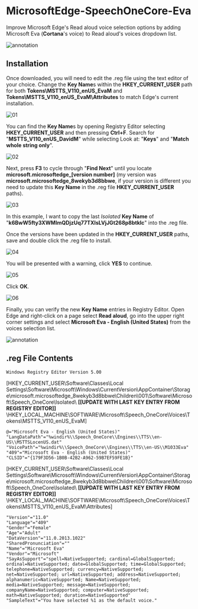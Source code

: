# MicrosoftEdge-SpeechOneCore-Eva
Improve Microsoft Edge's Read aloud voice selection options by adding Microsoft Eva (**Cortana**'s voice) to Read aloud's voices dropdown list. 

![annotation](https://user-images.githubusercontent.com/29287158/46510559-9a59d800-c7fe-11e8-87e4-dd91a8ecee84.png)

## Installation
Once downloaded, you will need to edit the .reg file using the text editor of your choice. Change the **Key Name**s within the **HKEY_CURRENT_USER** path for both **Tokens\MSTTS_V110_enUS_EvaM** and **Tokens\MSTTS_V110_enUS_EvaM\Attributes** to match Edge's current installation. 

![01](https://user-images.githubusercontent.com/29287158/46514618-cf245a00-c813-11e8-9997-e66b5c84a9cb.PNG)

You can find the **Key Name**s by opening Registry Editor selecting **HKEY_CURRENT_USER** and then pressing **Ctrl+F**. Search for "**MSTTS_V110_enUS_DavidM**" while selecting Look at: "**Keys**" and "**Match whole string only**". 

![02](https://user-images.githubusercontent.com/29287158/46512851-df840700-c80a-11e8-9bcd-5161ba4c09fe.PNG)

Next, press **F3** to cycle through "**Find Next**" until you locate **microsoft.microsoftedge_[version number]** (my version was **microsoft.microsoftedge_8wekyb3d8bbwe**, if your version is different you need to update this **Key Name** in the .reg file **HKEY_CURRENT_USER** paths).

![03](https://user-images.githubusercontent.com/29287158/46513242-90d76c80-c80c-11e8-8cbf-5f9a45c16653.PNG)

In this example, I want to copy the last *Isolated* **Key Name** of "**k6BwW5fty3XWMlmQDjzUq77TXIsLVjJGt268p8btklc**" into the .reg file.

Once the versions have been updated in the **HKEY_CURRENT_USER** paths, save and double click the .reg file to install.

![04](https://user-images.githubusercontent.com/29287158/46513547-e95b3980-c80d-11e8-9975-f86503f54934.PNG)

You will be presented with a warning, click **YES** to continue.

![05](https://user-images.githubusercontent.com/29287158/46513593-2d4e3e80-c80e-11e8-89c4-8a9e3337944e.PNG)

Click **OK**.

![06](https://user-images.githubusercontent.com/29287158/46513618-4ce56700-c80e-11e8-8133-99a55787e675.PNG)

Finally, you can verify the new **Key Name** entries in Registry Editor. Open Edge and right-click on a page select **Read aloud**, go into the upper right corner settings and select **Microsoft Eva - English (United States)** from the voices selection list.

![annotation](https://user-images.githubusercontent.com/29287158/46510559-9a59d800-c7fe-11e8-87e4-dd91a8ecee84.png)

## .reg File Contents

```
Windows Registry Editor Version 5.00
```

[HKEY_CURRENT_USER\Software\Classes\Local Settings\Software\Microsoft\Windows\CurrentVersion\AppContainer\Storage\microsoft.microsoftedge_8wekyb3d8bbwe\Children\001\Software\Microsoft\Speech_OneCore\Isolated\ **[[UPDATE WITH LAST KEY ENTRY FROM REGISTRY EDITOR]]** \HKEY_LOCAL_MACHINE\SOFTWARE\Microsoft\Speech_OneCore\Voices\Tokens\MSTTS_V110_enUS_EvaM]

```
@="Microsoft Eva - English (United States)"
"LangDataPath"="%windir%\\Speech_OneCore\\Engines\\TTS\\en-US\\MSTTSLocenUS.dat"
"VoicePath"="%windir%\\Speech_OneCore\\Engines\\TTS\\en-US\\M1033Eva"
"409"="Microsoft Eva - English (United States)"
"CLSID"="{179F3D56-1B0B-42B2-A962-59B7EF59FE1B}"
```
[HKEY_CURRENT_USER\Software\Classes\Local Settings\Software\Microsoft\Windows\CurrentVersion\AppContainer\Storage\microsoft.microsoftedge_8wekyb3d8bbwe\Children\001\Software\Microsoft\Speech_OneCore\Isolated\ **[[UPDATE WITH LAST KEY ENTRY FROM REGISTRY EDITOR]]** \HKEY_LOCAL_MACHINE\SOFTWARE\Microsoft\Speech_OneCore\Voices\Tokens\MSTTS_V110_enUS_EvaM\Attributes]

```
"Version"="11.0"
"Language"="409"
"Gender"="Female"
"Age"="Adult"
"DataVersion"="11.0.2013.1022"
"SharedPronunciation"=""
"Name"="Microsoft Eva"
"Vendor"="Microsoft"
"SayAsSupport"="spell=NativeSupported; cardinal=GlobalSupported; ordinal=NativeSupported; date=GlobalSupported; time=GlobalSupported; telephone=NativeSupported; currency=NativeSupported; net=NativeSupported; url=NativeSupported; address=NativeSupported; alphanumeric=NativeSupported; Name=NativeSupported; media=NativeSupported; message=NativeSupported; companyName=NativeSupported; computer=NativeSupported; math=NativeSupported; duration=NativeSupported"
"SampleText"="You have selected %1 as the default voice."
```
